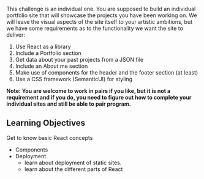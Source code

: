 This challenge is an individual one. You are supposed to build an individual portfolio site that will showcase the projects you have been working on. We will leave the visual aspects of the site itself to your artistic ambitions, but we have some requirements as to the functionality we want the site to deliver:

1.  Use React as a library
2.  Include a Portfolio section
3.  Get data about your past projects from a JSON file
4.  Include an About me section
5.  Make use of components for the header and the footer section (at least)
6.  Use a CSS framework (SemanticUI) for styling

**Note: You are welcome to work in pairs if you like, but it is not a requirement and if you do, you need to figure out how to complete your individual sites and still be able to pair program.**

## **Learning Objectives**

Get to know basic React concepts

*   Components
*   Deployment
    *   learn about deployment of static sites.
    *   learn about the different parts of React
